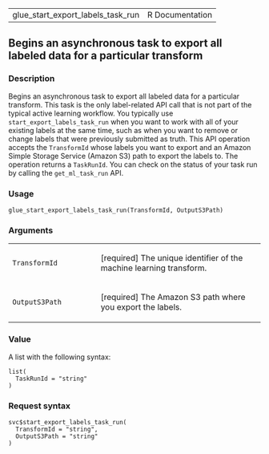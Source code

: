 <table style="width: 100%;">
<tbody>
<tr class="odd">
<td>glue_start_export_labels_task_run</td>
<td style="text-align: right;">R Documentation</td>
</tr>
</tbody>
</table>

## Begins an asynchronous task to export all labeled data for a particular transform

### Description

Begins an asynchronous task to export all labeled data for a particular
transform. This task is the only label-related API call that is not part
of the typical active learning workflow. You typically use
`start_export_labels_task_run` when you want to work with all of your
existing labels at the same time, such as when you want to remove or
change labels that were previously submitted as truth. This API
operation accepts the `TransformId` whose labels you want to export and
an Amazon Simple Storage Service (Amazon S3) path to export the labels
to. The operation returns a `TaskRunId`. You can check on the status of
your task run by calling the `get_ml_task_run` API.

### Usage

    glue_start_export_labels_task_run(TransformId, OutputS3Path)

### Arguments

<table>
<colgroup>
<col style="width: 35%" />
<col style="width: 65%" />
</colgroup>
<tbody>
<tr class="odd">
<td><code
id="glue_start_export_labels_task_run_:_TransformId">TransformId</code></td>
<td><p>[required] The unique identifier of the machine learning
transform.</p></td>
</tr>
<tr class="even">
<td><code
id="glue_start_export_labels_task_run_:_OutputS3Path">OutputS3Path</code></td>
<td><p>[required] The Amazon S3 path where you export the
labels.</p></td>
</tr>
</tbody>
</table>

### Value

A list with the following syntax:

    list(
      TaskRunId = "string"
    )

### Request syntax

    svc$start_export_labels_task_run(
      TransformId = "string",
      OutputS3Path = "string"
    )
